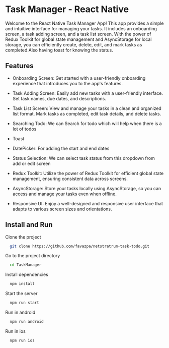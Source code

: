 
# Task Manager - React Native


Welcome to the React Native Task Manager App! This app provides a simple and intuitive interface for managing your tasks. It includes an onboarding screen, a task adding screen, and a task list screen. With the power of Redux Toolkit for global state management and AsyncStorage for local storage, you can efficiently create, delete, edit, and mark tasks as completed.Also having toast for knowing the status.
## Features

- Onboarding Screen: Get started with a user-friendly onboarding experience that introduces you to the app's features.

- Task Adding Screen: Easily add new tasks with a user-friendly interface. Set task names, due dates, and descriptions.
 
- Task List Screen: View and manage your tasks in a clean and organized list format. Mark tasks as completed, edit task details, and delete tasks.

- Searching Todo: We can Search for todo which will help when there is a lot of todos

- Toast

- DatePicker: For adding the start and end dates
- Status Selection: We can select task status from this dropdown from add or edit screen
- Redux Toolkit: Utilize the power of Redux Toolkit for efficient global state management, ensuring consistent data across screens.

- AsyncStorage: Store your tasks locally using AsyncStorage, so you can access and manage your tasks even when offline.

- Responsive UI: Enjoy a well-designed and responsive user interface that adapts to various screen sizes and orientations.


## Install and Run

Clone the project

```bash
  git clone https://github.com/favazpa/netstratrum-task-todo.git
```

Go to the project directory

```bash
  cd TaskManager
```

Install dependencies

```bash
  npm install
```

Start the server

```bash
  npm run start
```

Run in android

```bash
  npm run android
```

Run in ios

```bash
  npm run ios
```
